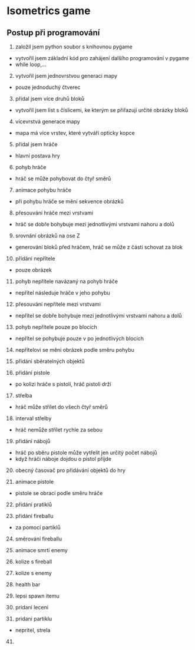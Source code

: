 # Isometrics game

## Postup při programování

1. založil jsem python soubor s knihovnou pygame

- vytvořil jsem základní kód pro zahájení dalšího programování v pygame
- while loop,...

2. vytvořil jsem jednovrstvou generaci mapy

- pouze jednoduchý čtverec

3. přidal jsem více druhů bloků

- vytvořil jsem list s číslicemi, ke kterým se přiřazují určité obrázky bloků

4. vícevrstvá generace mapy

- mapa má více vrstev, které vytváří opticky kopce

5. přidal jsem hráče

- hlavní postava hry

6. pohyb hráče

- hráč se může pohybovat do čtyř směrů

7. animace pohybu hráče

- při pohybu hráče se mění sekvence obrázků

8. přesouvání hráče mezi vrstvami

- hráč se dobře bohybuje mezi jednotlivými vrstvami nahoru a dolů

9. srovnání obrázků na ose Z

- generování bloků před hráčem, hráč se může z části schovat za blok

10. přidání nepřítele

- pouze obrázek

11. pohyb nepřítele navázaný na pohyb hráče

- nepřítel následuje hráče v jeho pohybu

12. přesouvání nepřítele mezi vrstvami

- nepřítel se dobře bohybuje mezi jednotlivými vrstvami nahoru a dolů

13. pohyb nepřítele pouze po blocích

- nepřítel se pohybuje pouze v po jednotlivých blocích

14. nepřítelovi se mění obrázek podle směru pohybu

15. přidání sběratelných objektů

16. přidání pistole

- po kolizi hráče s pistolí, hráč pistoli drží

17. střelba

- hráč může střílet do všech čtyř směrů

18. interval střelby

- hráč nemůže střílet rychle za sebou

19. přidání nábojů

- hráč po sběru pistole může vytřelit jen určitý počet nábojů
- když hráči náboje dojdou o pistol příjde

20. obecný časovač pro přidávání objektů do hry

21. animace pistole

- pistole se obrací podle směru hráče

22. přidání pratiklů

23. přidání fireballu

- za pomocí partiklů

24. směrování fireballu

25. animace smrti enemy

26. kolize s fireball

27. kolize s enemy

28. health bar

29. lepsi spawn itemu

30. pridani leceni

31. pridani partiklu

- nepritel, strela

41.
